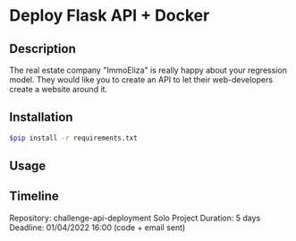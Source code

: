 # Deploy Flask API + Docker

## Description
The real estate company "ImmoEliza" is really happy about your regression model. They would like you to create an API to let their web-developers create a website around it.

## Installation
```bash
$pip install -r requirements.txt
```

## Usage
## Timeline
Repository: challenge-api-deployment
Solo Project
Duration: 5 days
Deadline: 01/04/2022 16:00 (code + email sent)
